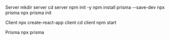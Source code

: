 Server
mkdir server
cd server
npm init -y
npm install prisma --save-dev
npx prisma
npx prisma init

Client
npx create-react-app client
cd client
npm start

Prisma
npx prisma
